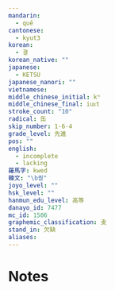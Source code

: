 ```yaml
---
mandarin:
  - quē
cantonese:
  - kyut3
korean:
  - 결
korean_native: ""
japanese:
  - KETSU
japanese_nanori: ""
vietnamese:
middle_chinese_initial: kʰ
middle_chinese_final: iuᴇt
stroke_count: "10"
radical: 缶
skip_number: 1-6-4
grade_level: 先進
pos: ""
english:
  - incomplete
  - lacking
羅馬字: kwed
韓文: "\b퀃"
joyo_level: ""
hsk_level: ""
hanmun_edu_level: 高等
danayo_id: 7477
mc_id: 1506
graphemic_classification: 叏
stand_in: 欠缺
aliases:
---
```


# Notes
